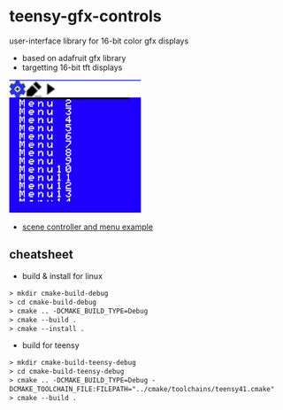 # teensy-gfx-controls
user-interface library for 16-bit color gfx displays
* based on adafruit gfx library 
* targetting 16-bit tft displays 

![scene menus](docs/scene_menus.gif)
* [scene controller and menu example](examples/scene_controller/scene_menus.cpp)

## cheatsheet
* build & install for linux
``` shell
> mkdir cmake-build-debug
> cd cmake-build-debug
> cmake .. -DCMAKE_BUILD_TYPE=Debug
> cmake --build .
> cmake --install .
```

* build for teensy
```shell
> mkdir cmake-build-teensy-debug
> cd cmake-build-teensy-debug
> cmake .. -DCMAKE_BUILD_TYPE=Debug -DCMAKE_TOOLCHAIN_FILE:FILEPATH="../cmake/toolchains/teensy41.cmake"
> cmake --build .
```
